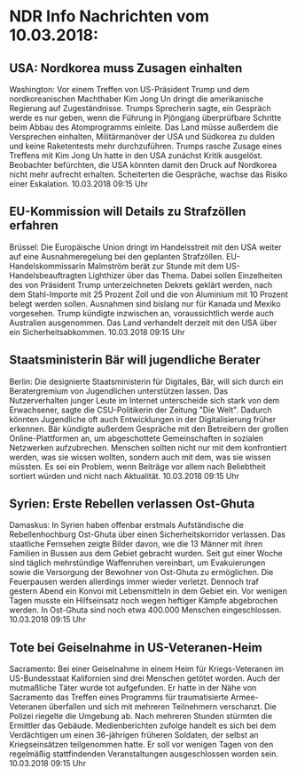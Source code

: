 # NDR Info Nachrichten vom 10.03.2018:


## USA: Nordkorea muss Zusagen einhalten
Washington: Vor einem Treffen von US-Präsident Trump und dem nordkoreanischen Machthaber Kim Jong Un dringt die amerikanische Regierung auf Zugeständnisse. Trumps Sprecherin sagte, ein Gespräch werde es nur geben, wenn die Führung in Pjöngjang überprüfbare Schritte beim Abbau des Atomprogramms einleite. Das Land müsse außerdem die Versprechen einhalten, Militärmanöver der USA und Südkorea zu dulden und keine Raketentests mehr durchzuführen. Trumps rasche Zusage eines Treffens mit Kim Jong Un hatte in den USA zunächst Kritik ausgelöst. Beobachter befürchten, die USA könnten damit den Druck auf Nordkorea nicht mehr aufrecht erhalten. Scheiterten die Gespräche, wachse das Risiko einer Eskalation. 10.03.2018 09:15 Uhr 

## EU-Kommission will Details zu Strafzöllen erfahren
Brüssel: 	Die Europäische Union dringt im Handelsstreit mit den USA weiter auf eine Ausnahmeregelung bei den geplanten Strafzöllen. EU-Handelskommissarin Malmström berät zur Stunde mit dem US-Handelsbeauftragten Lighthizer über das Thema. Dabei sollen Einzelheiten des von Präsident Trump unterzeichneten Dekrets geklärt werden, nach dem Stahl-Importe mit 25 Prozent Zoll und die von Aluminium mit 10 Prozent belegt werden sollen. Ausnahmen sind bislang nur für Kanada und Mexiko vorgesehen. Trump kündigte inzwischen an, voraussichtlich werde auch Australien ausgenommen. Das Land verhandelt derzeit mit den USA über ein Sicherheitsabkommen. 10.03.2018 09:15 Uhr 

## Staatsministerin Bär will jugendliche Berater
Berlin: 	Die designierte Staatsministerin für Digitales, Bär, will sich durch ein Beratergremium von Jugendlichen unterstützen lassen. Das Nutzerverhalten junger Leute im Internet unterscheide sich stark von dem Erwachsener, sagte die CSU-Politikerin der Zeitung "Die Welt". Dadurch könnten Jugendliche oft auch Entwicklungen in der Digitalisierung früher erkennen. Bär kündigte außerdem Gespräche mit den Betreibern der großen Online-Plattformen an, um abgeschottete Gemeinschaften in sozialen Netzwerken aufzubrechen. Menschen sollten nicht nur mit dem konfrontiert werden, was sie wissen wollten, sondern auch mit dem, was sie wissen müssten. Es sei ein Problem, wenn Beiträge vor allem nach Beliebtheit sortiert würden und nicht nach Aktualität. 10.03.2018 09:15 Uhr 

## Syrien: Erste Rebellen verlassen Ost-Ghuta
Damaskus: In Syrien haben offenbar erstmals Aufständische die Rebellenhochburg Ost-Ghuta über einen Sicherheitskorridor verlassen. Das staatliche Fernsehen zeigte Bilder davon, wie die 13 Männer mit ihren Familien in Bussen aus dem Gebiet gebracht wurden. Seit gut einer Woche sind täglich mehrstündige Waffenruhen vereinbart, um Evakuierungen sowie die Versorgung der Bewohner von Ost-Ghuta zu ermöglichen. Die Feuerpausen werden allerdings immer wieder verletzt. Dennoch traf gestern Abend ein Konvoi mit Lebensmitteln in dem Gebiet ein. Vor wenigen Tagen musste ein Hilfseinsatz noch wegen heftiger Kämpfe abgebrochen werden. In Ost-Ghuta sind noch etwa 400.000 Menschen eingeschlossen. 10.03.2018 09:15 Uhr 

## Tote bei Geiselnahme in US-Veteranen-Heim
Sacramento:	Bei einer Geiselnahme in einem Heim für Kriegs-Veteranen im US-Bundesstaat Kalifornien sind drei Menschen getötet worden. Auch der mutmaßliche Täter wurde tot aufgefunden. Er hatte in der Nähe von Sacramento das Treffen eines Programms für traumatisierte Armee-Veteranen überfallen und sich mit mehreren Teilnehmern verschanzt. Die Polizei riegelte die Umgebung ab. Nach mehreren Stunden stürmten die Ermittler das Gebäude. Medienberichten zufolge handelt es sich bei dem Verdächtigen um einen 36-jährigen früheren Soldaten, der selbst an Kriegseinsätzen teilgenommen hatte. Er soll vor wenigen Tagen von den regelmäßig stattfindenden Veranstaltungen ausgeschlossen worden sein. 10.03.2018 09:15 Uhr 
